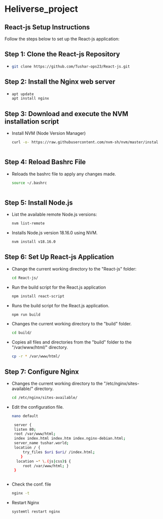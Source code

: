 # Heliverse_project

## React-js Setup Instructions

Follow the steps below to set up the React-js application:

## Step 1: Clone the React-js Repository
- 
  ```bash
  git clone https://github.com/Tushar-ops23/React-js.git
  
## Step 2: Install the Nginx web server
- 
  ```bash
  apt update
  apt install nginx

 ## Step 3: Download and execute the NVM installation script  
- Install NVM (Node Version Manager)
  ```bash
  curl -o- https://raw.githubusercontent.com/nvm-sh/nvm/master/install.sh | bash
 
 ## Step 4: Reload Bashrc File
 - Reloads the bashrc file to apply any changes made.
   ```bash
   source ~/.bashrc
 
 ## Step 5: Install Node.js
 - List the available remote Node.js versions:
   ```bash 
   nvm list-remote
 - Installs Node.js version 18.16.0 using NVM.
   ```bash
   nvm install v18.16.0
## Step 6: Set Up React-js Application
 - Change the current working directory to the "React-js" folder:
   ```bash
   cd React-js/
 - Run the build script for the React.js application
   ```bash
   npm install react-script
 - Runs the build script for the React.js application.
   ```bash
   npm run build
 - Changes the current working directory to the "build" folder.
   ```bash
   cd build/
 - Copies all files and directories from the "build" folder to the "/var/www/html/" directory.
   ```bash
   cp -r * /var/www/html/

## Step 7: Configure Nginx 
- Changes the current working directory to the "/etc/nginx/sites-available/" directory.
   ```bash
   cd /etc/nginx/sites-available/
 - Edit the configuration file.
   ```bash
   nano default
   ```
   ```bash
    server {
    listen 80;
    root /var/www/html;
    index index.html index.htm index.nginx-debian.html;
    server_name tushar.world;
    location / {
        try_files $uri $uri/ /index.html;
       }
     location ~* \.(js|css)$ {
        root /var/www/html; }
    }
    
 - Check the conf. file 
   ```bash
   nginx -t
 - Restart Nginx
   ```bash
   systemtl restart nginx
   ``` 
    





